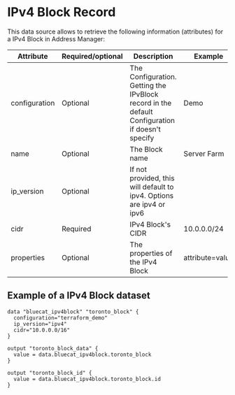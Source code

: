 # IPv4 Block Record
This data source allows to retrieve the following information
(attributes) for a IPv4 Block in Address Manager:

| Attribute | Required/optional | Description | Example |
| --- | --- | --- | --- |
| configuration | Optional | The Configuration. Getting the IPvBlock record in the default Configuration if doesn't specify | Demo |
| name | Optional |  The Block name | Server Farm |
| ip_version | Optional | If not provided, this will default to ipv4. Options are ipv4 or ipv6|  |
| cidr | Required | IPv4 Block's CIDR | 10.0.0.0/24 |
| properties | Optional | The properties of the IPv4 Block | attribute=value |


## Example of a IPv4 Block dataset

    data "bluecat_ipv4block" "toronto_block" {
      configuration="terraform_demo"
      ip_version="ipv4"
      cidr="10.0.0.0/16"
    }

    output "toronto_block_data" {
      value = data.bluecat_ipv4block.toronto_block
    }

    output "toronto_block_id" {
      value = data.bluecat_ipv4block.toronto_block.id
    }